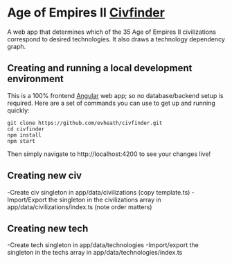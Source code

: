 # Age of Empires II [Civfinder](https://civfinder.web.app/)

A web app that determines which of the 35 Age of Empires II civilizations correspond to desired technologies. It also draws a technology dependency graph.

## Creating and running a local development environment

This is a 100% frontend [Angular](https://angular.io/) web app; so no database/backend setup is required. Here are a set of commands you can use to get up and running quickly:

```
git clone https://github.com/evheath/civfinder.git
cd civfinder
npm install
npm start
```

Then simply navigate to http://localhost:4200 to see your changes live!


## Creating new civ

-Create civ singleton in app/data/civilizations (copy template.ts)
-Import/Export the singleton in the civilizations array in app/data/civilizations/index.ts (note order matters)

## Creating new tech

-Create tech singleton in app/data/technologies
-Import/export the singleton in the techs array in app/data/technologies/index.ts